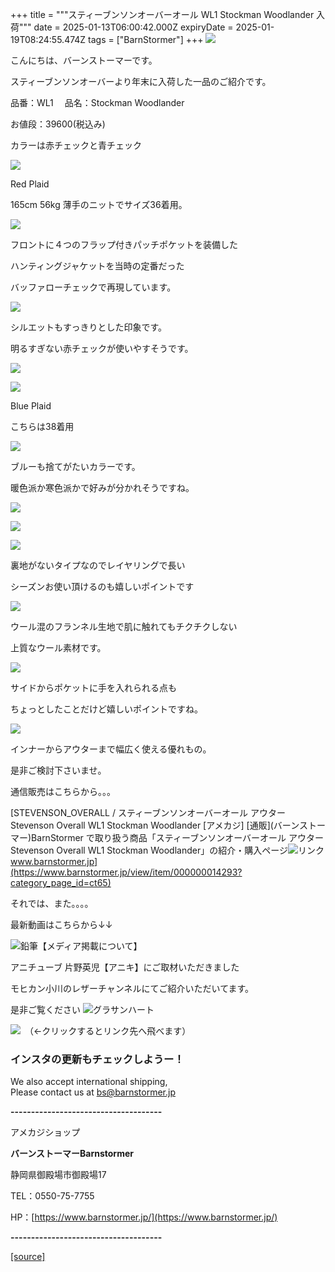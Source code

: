 +++
title = """スティーブンソンオーバーオール WL1 Stockman Woodlander 入荷"""
date = 2025-01-13T06:00:42.000Z
expiryDate = 2025-01-19T08:24:55.474Z
tags = ["BarnStormer"]
+++
[![](https://stat.ameba.jp/user_images/20231023/16/barnstormer-go/b2/03/p/o0420015015354743273.png)](https://ameblo.jp/barnstormer-go/entry-12825670498.html)

こんにちは、バーンストーマーです。

スティーブンソンオーバーより年末に入荷した一品のご紹介です。

品番：WL1　 品名：Stockman Woodlander 

お値段：39600(税込み)

カラーは赤チェックと青チェック

[![](https://stat.ameba.jp/user_images/20250113/13/barnstormer-go/c1/1f/j/o0700046615532671126.jpg)](https://stat.ameba.jp/user_images/20250113/13/barnstormer-go/c1/1f/j/o0700046615532671126.jpg)

Red Plaid

165cm 56kg 薄手のニットでサイズ36着用。

[![](https://stat.ameba.jp/user_images/20250113/13/barnstormer-go/83/e5/j/o0466070015532671147.jpg)](https://stat.ameba.jp/user_images/20250113/13/barnstormer-go/83/e5/j/o0466070015532671147.jpg)

フロントに４つのフラップ付きパッチポケットを装備した

ハンティングジャケットを当時の定番だった

バッファローチェックで再現しています。

[![](https://stat.ameba.jp/user_images/20250113/13/barnstormer-go/10/a9/j/o0466070015532671151.jpg)](https://stat.ameba.jp/user_images/20250113/13/barnstormer-go/10/a9/j/o0466070015532671151.jpg)

シルエットもすっきりとした印象です。

明るすぎない赤チェックが使いやすそうです。

[![](https://stat.ameba.jp/user_images/20250113/13/barnstormer-go/37/1a/j/o0466070015532671154.jpg)](https://stat.ameba.jp/user_images/20250113/13/barnstormer-go/37/1a/j/o0466070015532671154.jpg)

[![](https://stat.ameba.jp/user_images/20250113/13/barnstormer-go/06/c6/j/o0466070015532671158.jpg)](https://stat.ameba.jp/user_images/20250113/13/barnstormer-go/06/c6/j/o0466070015532671158.jpg)

Blue Plaid

こちらは38着用

[![](https://stat.ameba.jp/user_images/20250113/13/barnstormer-go/7a/e4/j/o0466070015532671139.jpg)](https://stat.ameba.jp/user_images/20250113/13/barnstormer-go/7a/e4/j/o0466070015532671139.jpg)

ブルーも捨てがたいカラーです。

暖色派か寒色派かで好みが分かれそうですね。

[![](https://stat.ameba.jp/user_images/20250113/13/barnstormer-go/16/5a/j/o0466070015532671141.jpg)](https://stat.ameba.jp/user_images/20250113/13/barnstormer-go/16/5a/j/o0466070015532671141.jpg)

[![](https://stat.ameba.jp/user_images/20250113/13/barnstormer-go/c5/29/j/o0466070015532671142.jpg)](https://stat.ameba.jp/user_images/20250113/13/barnstormer-go/c5/29/j/o0466070015532671142.jpg)

[![](https://stat.ameba.jp/user_images/20250113/13/barnstormer-go/bb/54/j/o0466070015532671145.jpg)](https://stat.ameba.jp/user_images/20250113/13/barnstormer-go/bb/54/j/o0466070015532671145.jpg)

裏地がないタイプなのでレイヤリングで長い

シーズンお使い頂けるのも嬉しいポイントです

[![](https://stat.ameba.jp/user_images/20250113/13/barnstormer-go/20/a6/j/o0700046615532671132.jpg)](https://stat.ameba.jp/user_images/20250113/13/barnstormer-go/20/a6/j/o0700046615532671132.jpg)

ウール混のフランネル生地で肌に触れてもチクチクしない

上質なウール素材です。

[![](https://stat.ameba.jp/user_images/20250113/13/barnstormer-go/51/df/j/o0466070015532671130.jpg)](https://stat.ameba.jp/user_images/20250113/13/barnstormer-go/51/df/j/o0466070015532671130.jpg)

サイドからポケットに手を入れられる点も

ちょっとしたことだけど嬉しいポイントですね。

[![](https://stat.ameba.jp/user_images/20250113/13/barnstormer-go/e8/0f/j/o0466070015532671135.jpg)](https://stat.ameba.jp/user_images/20250113/13/barnstormer-go/e8/0f/j/o0466070015532671135.jpg)

インナーからアウターまで幅広く使える優れもの。

是非ご検討下さいませ。

通信販売はこちらから。。。

[STEVENSON\_OVERALL / スティーブンソンオーバーオール アウター Stevenson Overall WL1 Stockman Woodlander \[アメカジ\] \[通販\](バーンストーマー)BarnStormer で取り扱う商品「スティーブンソンオーバーオール アウター Stevenson Overall WL1 Stockman Woodlander」の紹介・購入ページ![リンク](https://c.stat100.ameba.jp/ameblo/symbols/v3.20.0/svg/gray/editor_link.svg)www.barnstormer.jp](https://www.barnstormer.jp/view/item/000000014293?category_page_id=ct65)

それでは、また。。。。

最新動画はこちらから↓↓

![鉛筆](https://stat100.ameba.jp/blog/ucs/img/char/char3/519.png)【メディア掲載について】

アニチューブ 片野英児【アニキ】にご取材いただきました

モヒカン小川のレザーチャンネルにてご紹介いただいてます。

是非ご覧ください ![グラサンハート](https://stat100.ameba.jp/blog/ucs/img/char/char3/148.png)

[![](https://stat.ameba.jp/user_images/20230412/16/barnstormer-go/6a/23/p/o0108010815269242493.png)](https://www.instagram.com/barnstormer_daily/)　（←クリックするとリンク先へ飛べます）

### インスタの更新もチェックしようー！

We also accept international shipping,  
Please contact us at bs@barnstormer.jp

**\-------------------------------------**

アメカジショップ

**バーンストーマーBarnstormer**

静岡県御殿場市御殿場17

TEL：0550-75-7755

HP：[https://www.barnstormer.jp/](https://www.barnstormer.jp/)

**\-------------------------------------**

[[source]](https://ameblo.jp/barnstormer-go/entry-12882282070.html)

